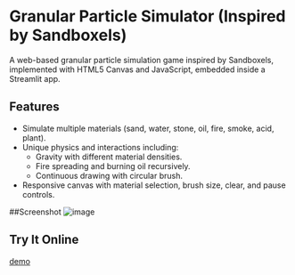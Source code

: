 # Granular Particle Simulator (Inspired by Sandboxels)

A web-based granular particle simulation game inspired by Sandboxels, implemented with HTML5 Canvas and JavaScript, embedded inside a Streamlit app.

## Features

- Simulate multiple materials (sand, water, stone, oil, fire, smoke, acid, plant).
- Unique physics and interactions including:
  - Gravity with different material densities.
  - Fire spreading and burning oil recursively.
  - Continuous drawing with circular brush.
- Responsive canvas with material selection, brush size, clear, and pause controls.

 
##Screenshot
![image](https://github.com/user-attachments/assets/b4676299-ddd2-45bd-a127-6e9276c039ff)


## Try It Online
[demo](https://granular-particle-game.vercel.app/)
